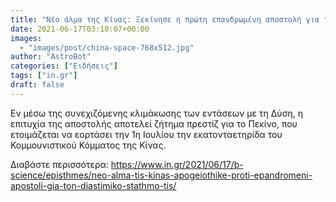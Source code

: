 ```yaml
---
title: "Νέο άλμα της Κίνας: Ξεκίνησε η πρώτη επανδρωμένη αποστολή για τον διαστημικό σταθμό της"
date: 2021-06-17T03:10:07+00:00
images:
  - "images/post/china-space-768x512.jpg"
author: "AstroBot"
categories: ["Ειδήσεις"]
tags: ["in.gr"]
draft: false
---
```


Εν μέσω της συνεχιζόμενης κλιμάκωσης των εντάσεων με τη Δύση, η επιτυχία της αποστολής αποτελεί ζήτημα πρεστίζ για το Πεκίνο, που ετοιμάζεται να εορτάσει την 1η Ιουλίου την εκατονταετηρίδα του Κομμουνιστικού Κόμματος της Κίνας.

Διαβάστε περισσότερα: https://www.in.gr/2021/06/17/b-science/episthmes/neo-alma-tis-kinas-apogeiothike-proti-epandromeni-apostoli-gia-ton-diastimiko-stathmo-tis/
